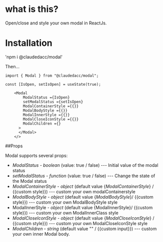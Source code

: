 # what is this?

Open/close and style your own modal in ReactJs.

# Installation

'npm i @claudedacc/modal'

Then...

```
import { Modal } from "@claudedacc/modal";

const [IsOpen, setIsOpen] = useState(true);

    <Modal
        ModalStatus ={IsOpen}
        setModalStatus ={setIsOpen}
        ModalContainerStyle ={{}}
        ModalBodyStyle ={{}}
        ModalInnerStyle ={{}}
        ModalCloseIconStyle ={{}}
        ModalChildren ={}
      >
      </Modal>
    </>
```

##Props

Modal supports several props:

- _ModalStatus_ - _boolean_ (value: true / false) --- Initial value of the modal status
- _setModalStatus_ - _function_ (value: true / false) --- Change the state of the Modal status
- _ModalContainerStyle_ - _object_ (default value {_ModalContainerStyle_} / {{custom style}}) --- custom your own modalContainerstyle
- _ModalBodyStyle_ - _object_ (default value {_ModalBodyStyle_}/ {{custom style}}) --- custom your own ModalBodyStyle style
- ModalInnerStyle - _object_ (default value {ModalInnerStyle}/ {{custom style}}) --- custom your own ModalInnerClass style
- _ModalCloseIconStyle_ - _object_ (default value {_ModalCloseIconStyle_} / {{custom style}}) --- custom your own ModalCloseIconStyle style
- _ModalChildren_ - _string_ (default value "" / {{custom input}}) --- custom your own inner Modal body.
